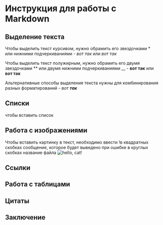 # Инструкция для работы с Markdown

## Выделение текста

Чтобы выделить текст курсивом, нужно обрамить его звездочками * или нижними подчеркиваниями - *вот так* или _вот так_

Чтобы выделить текст полужирным, нужно обрамить его двумя звездочками ** или двумя нижними подчеркиваниями __ - **вот так** или __вот так__

Альтернативные способы выделения текста нужны для комбинирования разных форматирований - *вот __так__*
## Списки
чтобы вставить список

## Работа с изображениями
Чтобы вставить картинку в текст, необходимо ввести !в квадратных скобках сообщение, которое будет выведено при ошибке в круглых скобках название файла
![hello, cat!](cat.jpg)

## Ссылки

## Работа с таблицами

## Цитаты

## Заключение